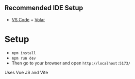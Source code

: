 ## Recommended IDE Setup

- [VS Code](https://code.visualstudio.com/) + [Volar](https://marketplace.visualstudio.com/items?itemName=Vue.volar)

# Setup

* ``npm install`` 
* ``npm run dev``
* Then go to your browser and open ``http://localhost:5173/``

Uses Vue JS and Vite
